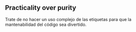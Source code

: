 Practicality over purity
-------------
Trate de no hacer un uso complejo de las etiquetas para que la mantenabilidad del código sea divertido.